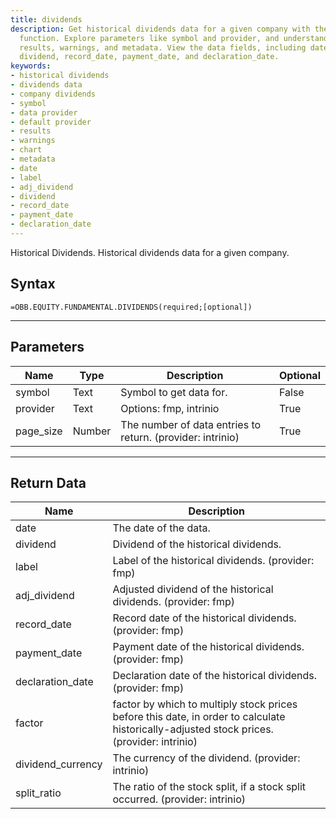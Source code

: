 ```yaml
---
title: dividends
description: Get historical dividends data for a given company with the OBB.equity.fundamental.dividends
  function. Explore parameters like symbol and provider, and understand the returned
  results, warnings, and metadata. View the data fields, including date, label, adj_dividend,
  dividend, record_date, payment_date, and declaration_date.
keywords: 
- historical dividends
- dividends data
- company dividends
- symbol
- data provider
- default provider
- results
- warnings
- chart
- metadata
- date
- label
- adj_dividend
- dividend
- record_date
- payment_date
- declaration_date
---
```


<!-- markdownlint-disable MD041 -->

Historical Dividends. Historical dividends data for a given company.

## Syntax

```excel wordwrap
=OBB.EQUITY.FUNDAMENTAL.DIVIDENDS(required;[optional])
```

---

## Parameters

| Name | Type | Description | Optional |
| ---- | ---- | ----------- | -------- |
| symbol | Text | Symbol to get data for. | False |
| provider | Text | Options: fmp, intrinio | True |
| page_size | Number | The number of data entries to return. (provider: intrinio) | True |

---

## Return Data

| Name | Description |
| ---- | ----------- |
| date | The date of the data.  |
| dividend | Dividend of the historical dividends.  |
| label | Label of the historical dividends. (provider: fmp) |
| adj_dividend | Adjusted dividend of the historical dividends. (provider: fmp) |
| record_date | Record date of the historical dividends. (provider: fmp) |
| payment_date | Payment date of the historical dividends. (provider: fmp) |
| declaration_date | Declaration date of the historical dividends. (provider: fmp) |
| factor | factor by which to multiply stock prices before this date, in order to calculate historically-adjusted stock prices. (provider: intrinio) |
| dividend_currency | The currency of the dividend. (provider: intrinio) |
| split_ratio | The ratio of the stock split, if a stock split occurred. (provider: intrinio) |
